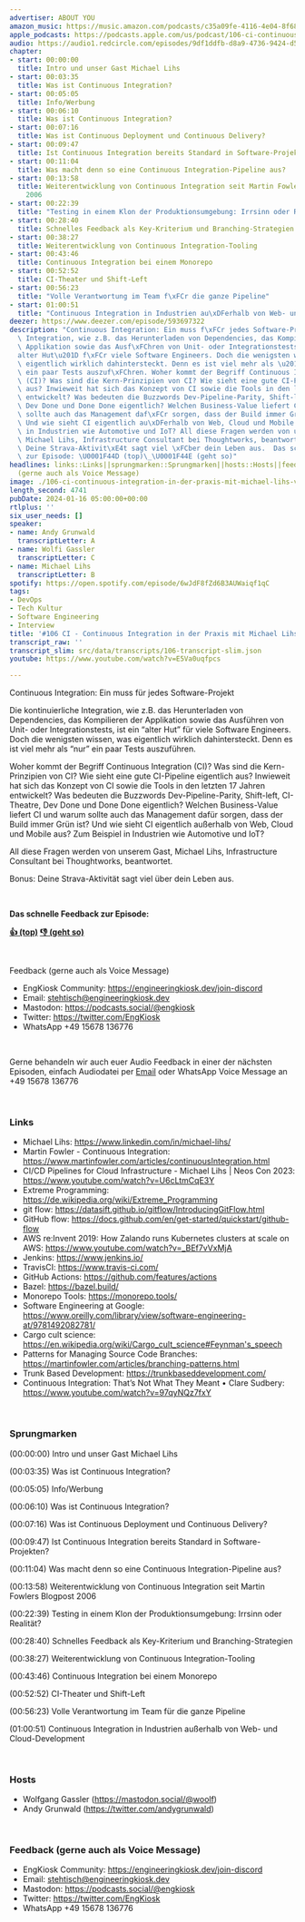 ```yaml
---
advertiser: ABOUT YOU
amazon_music: https://music.amazon.com/podcasts/c35a09fe-4116-4e04-8f68-77d61b112e46/episodes/bc092d6f-5a06-48b4-9657-784e5969586d/engineering-kiosk-106-ci---continuous-integration-in-der-praxis-mit-michael-lihs-von-thoughtworks
apple_podcasts: https://podcasts.apple.com/us/podcast/106-ci-continuous-integration-in-der-praxis-mit-michael/id1603082924?i=1000641795298&uo=4
audio: https://audio1.redcircle.com/episodes/9df1ddfb-d8a9-4736-9424-d58dd1e7200f/stream.mp3
chapter:
- start: 00:00:00
  title: Intro und unser Gast Michael Lihs
- start: 00:03:35
  title: Was ist Continuous Integration?
- start: 00:05:05
  title: Info/Werbung
- start: 00:06:10
  title: Was ist Continuous Integration?
- start: 00:07:16
  title: Was ist Continuous Deployment und Continuous Delivery?
- start: 00:09:47
  title: Ist Continuous Integration bereits Standard in Software-Projekten?
- start: 00:11:04
  title: Was macht denn so eine Continuous Integration-Pipeline aus?
- start: 00:13:58
  title: Weiterentwicklung von Continuous Integration seit Martin Fowlers Blogpost
    2006
- start: 00:22:39
  title: "Testing in einem Klon der Produktionsumgebung: Irrsinn oder Realit\xE4t?"
- start: 00:28:40
  title: Schnelles Feedback als Key-Kriterium und Branching-Strategien
- start: 00:38:27
  title: Weiterentwicklung von Continuous Integration-Tooling
- start: 00:43:46
  title: Continuous Integration bei einem Monorepo
- start: 00:52:52
  title: CI-Theater und Shift-Left
- start: 00:56:23
  title: "Volle Verantwortung im Team f\xFCr die ganze Pipeline"
- start: 01:00:51
  title: "Continuous Integration in Industrien au\xDFerhalb von Web- und Cloud-Development"
deezer: https://www.deezer.com/episode/593697322
description: "Continuous Integration: Ein muss f\xFCr jedes Software-Projekt Die kontinuierliche\
  \ Integration, wie z.B. das Herunterladen von Dependencies, das Kompilieren der\
  \ Applikation sowie das Ausf\xFChren von Unit- oder Integrationstests, ist ein \u201C\
  alter Hut\u201D f\xFCr viele Software Engineers. Doch die wenigsten wissen, was\
  \ eigentlich wirklich dahintersteckt. Denn es ist viel mehr als \u201Cnur\u201D\
  \ ein paar Tests auszuf\xFChren. Woher kommt der Begriff Continuous Integration\
  \ (CI)? Was sind die Kern-Prinzipien von CI? Wie sieht eine gute CI-Pipeline eigentlich\
  \ aus? Inwieweit hat sich das Konzept von CI sowie die Tools in den letzten 17 Jahren\
  \ entwickelt? Was bedeuten die Buzzwords Dev-Pipeline-Parity, Shift-left, CI-Theatre,\
  \ Dev Done und Done Done eigentlich? Welchen Business-Value liefert CI und warum\
  \ sollte auch das Management daf\xFCr sorgen, dass der Build immer Gr\xFCn ist?\
  \ Und wie sieht CI eigentlich au\xDFerhalb von Web, Cloud und Mobile aus? Zum Beispiel\
  \ in Industrien wie Automotive und IoT? All diese Fragen werden von unserem Gast,\
  \ Michael Lihs, Infrastructure Consultant bei Thoughtworks, beantwortet. Bonus:\
  \ Deine Strava-Aktivit\xE4t sagt viel \xFCber dein Leben aus.  Das schnelle Feedback\
  \ zur Episode: \U0001F44D (top)\_\U0001F44E (geht so)"
headlines: links::Links||sprungmarken::Sprungmarken||hosts::Hosts||feedback-gerne-auch-als-voice-message::Feedback
  (gerne auch als Voice Message)
image: ./106-ci-continuous-integration-in-der-praxis-mit-michael-lihs-von-thoughtworks.jpg
length_second: 4741
pubDate: 2024-01-16 05:00:00+00:00
rtlplus: ''
six_user_needs: []
speaker:
- name: Andy Grunwald
  transcriptLetter: A
- name: Wolfi Gassler
  transcriptLetter: C
- name: Michael Lihs
  transcriptLetter: B
spotify: https://open.spotify.com/episode/6wJdF8fZd6B3AUWaiqf1qC
tags:
- DevOps
- Tech Kultur
- Software Engineering
- Interview
title: '#106 CI - Continuous Integration in der Praxis mit Michael Lihs von Thoughtworks'
transcript_raw: ''
transcript_slim: src/data/transcripts/106-transcript-slim.json
youtube: https://www.youtube.com/watch?v=E5Va0uqfpcs

---
```

<p>Continuous Integration: Ein muss für jedes Software-Projekt</p><p>Die kontinuierliche Integration, wie z.B. das Herunterladen von Dependencies, das Kompilieren der Applikation sowie das Ausführen von Unit- oder Integrationstests, ist ein “alter Hut” für viele Software Engineers. Doch die wenigsten wissen, was eigentlich wirklich dahintersteckt. Denn es ist viel mehr als “nur” ein paar Tests auszuführen.</p><p>Woher kommt der Begriff Continuous Integration (CI)? Was sind die Kern-Prinzipien von CI? Wie sieht eine gute CI-Pipeline eigentlich aus? Inwieweit hat sich das Konzept von CI sowie die Tools in den letzten 17 Jahren entwickelt? Was bedeuten die Buzzwords Dev-Pipeline-Parity, Shift-left, CI-Theatre, Dev Done und Done Done eigentlich? Welchen Business-Value liefert CI und warum sollte auch das Management dafür sorgen, dass der Build immer Grün ist? Und wie sieht CI eigentlich außerhalb von Web, Cloud und Mobile aus? Zum Beispiel in Industrien wie Automotive und IoT?</p><p>All diese Fragen werden von unserem Gast, Michael Lihs, Infrastructure Consultant bei Thoughtworks, beantwortet.</p><p>Bonus: Deine Strava-Aktivität sagt viel über dein Leben aus.</p><p><br></p><p><strong>Das schnelle Feedback zur Episode:</strong></p><p><a href="https://api.openpodcast.dev/feedback/106/upvote" rel="nofollow"><strong>👍 (top)</strong></a><strong> </strong><a href="https://api.openpodcast.dev/feedback/106/downvote" rel="nofollow"><strong>👎 (geht so)</strong></a></p><p><br></p><p>Feedback (gerne auch als Voice Message)</p><ul><li>EngKiosk Community: <a href="https://engineeringkiosk.dev/join-discord">https://engineeringkiosk.dev/join-discord</a> </li><li>Email: <a href="mailto:stehtisch@engineeringkiosk.dev" rel="nofollow">stehtisch@engineeringkiosk.dev</a></li><li>Mastodon: <a href="https://podcasts.social/@engkiosk" rel="nofollow">https://podcasts.social/@engkiosk</a></li><li>Twitter: <a href="https://twitter.com/EngKiosk" rel="nofollow">https://twitter.com/EngKiosk</a></li><li>WhatsApp +49 15678 136776</li></ul><p><br></p><p>Gerne behandeln wir auch euer Audio Feedback in einer der nächsten Episoden, einfach Audiodatei per <a href="https://engineeringkiosk.dev/kontakt/">Email</a> oder WhatsApp Voice Message an +49 15678 136776</p><p><br></p><h3 id="links">Links</h3><ul><li>Michael Lihs: <a href="https://www.linkedin.com/in/michael-lihs/" rel="nofollow">https://www.linkedin.com/in/michael-lihs/</a></li><li>Martin Fowler - Continuous Integration: <a href="https://www.martinfowler.com/articles/continuousIntegration.html" rel="nofollow">https://www.martinfowler.com/articles/continuousIntegration.html</a></li><li>CI/CD Pipelines for Cloud Infrastructure - Michael Lihs | Neos Con 2023: <a href="https://www.youtube.com/watch?v=U6cLtmCqE3Y" rel="nofollow">https://www.youtube.com/watch?v=U6cLtmCqE3Y</a></li><li>Extreme Programming: <a href="https://de.wikipedia.org/wiki/Extreme_Programming" rel="nofollow">https://de.wikipedia.org/wiki/Extreme_Programming</a></li><li>git flow: <a href="https://datasift.github.io/gitflow/IntroducingGitFlow.html" rel="nofollow">https://datasift.github.io/gitflow/IntroducingGitFlow.html</a></li><li>GitHub flow: <a href="https://docs.github.com/en/get-started/quickstart/github-flow" rel="nofollow">https://docs.github.com/en/get-started/quickstart/github-flow</a></li><li>AWS re:Invent 2019: How Zalando runs Kubernetes clusters at scale on AWS: <a href="https://www.youtube.com/watch?v=_BEf7vVxMjA" rel="nofollow">https://www.youtube.com/watch?v=_BEf7vVxMjA</a></li><li>Jenkins: <a href="https://www.jenkins.io/" rel="nofollow">https://www.jenkins.io/</a></li><li>TravisCI: <a href="https://www.travis-ci.com/" rel="nofollow">https://www.travis-ci.com/</a></li><li>GitHub Actions: <a href="https://github.com/features/actions" rel="nofollow">https://github.com/features/actions</a></li><li>Bazel: <a href="https://bazel.build/" rel="nofollow">https://bazel.build/</a></li><li>Monorepo Tools: <a href="https://monorepo.tools/" rel="nofollow">https://monorepo.tools/</a></li><li>Software Engineering at Google: <a href="https://www.oreilly.com/library/view/software-engineering-at/9781492082781/" rel="nofollow">https://www.oreilly.com/library/view/software-engineering-at/9781492082781/</a></li><li>Cargo cult science: <a href="https://en.wikipedia.org/wiki/Cargo_cult_science#Feynman's_speech" rel="nofollow">https://en.wikipedia.org/wiki/Cargo_cult_science#Feynman&#39;s_speech</a></li><li>Patterns for Managing Source Code Branches: <a href="https://martinfowler.com/articles/branching-patterns.html" rel="nofollow">https://martinfowler.com/articles/branching-patterns.html</a></li><li>Trunk Based Development: <a href="https://trunkbaseddevelopment.com/" rel="nofollow">https://trunkbaseddevelopment.com/</a></li><li>Continuous Integration: That’s Not What They Meant • Clare Sudbery: <a href="https://www.youtube.com/watch?v=97qyNQz7fxY" rel="nofollow">https://www.youtube.com/watch?v=97qyNQz7fxY</a></li></ul><p><br></p><h3 id="sprungmarken">Sprungmarken</h3><p>(00:00:00) Intro und unser Gast Michael Lihs</p><p>(00:03:35) Was ist Continuous Integration?</p><p>(00:05:05) Info/Werbung</p><p>(00:06:10) Was ist Continuous Integration?</p><p>(00:07:16) Was ist Continuous Deployment und Continuous Delivery?</p><p>(00:09:47) Ist Continuous Integration bereits Standard in Software-Projekten?</p><p>(00:11:04) Was macht denn so eine Continuous Integration-Pipeline aus?</p><p>(00:13:58) Weiterentwicklung von Continuous Integration seit Martin Fowlers Blogpost 2006</p><p>(00:22:39) Testing in einem Klon der Produktionsumgebung: Irrsinn oder Realität?</p><p>(00:28:40) Schnelles Feedback als Key-Kriterium und Branching-Strategien</p><p>(00:38:27) Weiterentwicklung von Continuous Integration-Tooling</p><p>(00:43:46) Continuous Integration bei einem Monorepo</p><p>(00:52:52) CI-Theater und Shift-Left</p><p>(00:56:23) Volle Verantwortung im Team für die ganze Pipeline</p><p>(01:00:51) Continuous Integration in Industrien außerhalb von Web- und Cloud-Development</p><p><br></p><h3 id="hosts">Hosts</h3><ul><li>Wolfgang Gassler (<a href="https://mastodon.social/@woolf" rel="nofollow">https://mastodon.social/@woolf</a>)</li><li>Andy Grunwald (<a href="https://twitter.com/andygrunwald" rel="nofollow">https://twitter.com/andygrunwald</a>)</li></ul><p><br></p><h3 id="feedback-gerne-auch-als-voice-message">Feedback (gerne auch als Voice Message)</h3><ul><li>EngKiosk Community: <a href="https://engineeringkiosk.dev/join-discord">https://engineeringkiosk.dev/join-discord</a> </li><li>Email: <a href="mailto:stehtisch@engineeringkiosk.dev" rel="nofollow">stehtisch@engineeringkiosk.dev</a></li><li>Mastodon: <a href="https://podcasts.social/@engkiosk" rel="nofollow">https://podcasts.social/@engkiosk</a></li><li>Twitter: <a href="https://twitter.com/EngKiosk" rel="nofollow">https://twitter.com/EngKiosk</a></li><li>WhatsApp +49 15678 136776</li></ul>